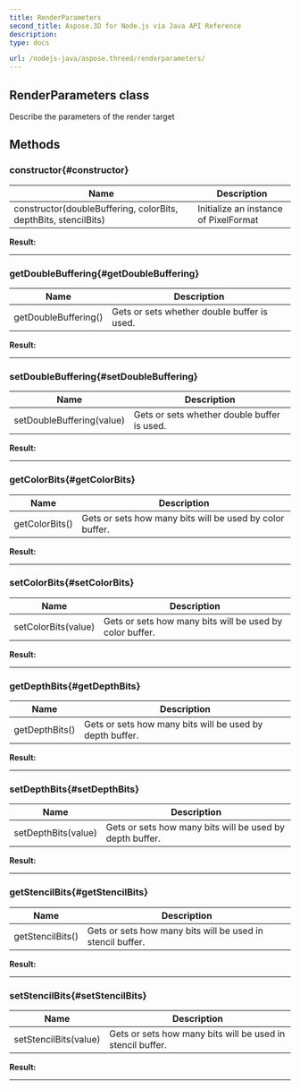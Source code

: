 ```yaml
---
title: RenderParameters 
second_title: Aspose.3D for Node.js via Java API Reference
description: 
type: docs

url: /nodejs-java/aspose.threed/renderparameters/
---
```

## RenderParameters class

  Describe the parameters of the render target


## Methods

### constructor{#constructor}

| Name | Description |
| --- | --- |
| constructor(doubleBuffering, colorBits, depthBits, stencilBits) | Initialize an instance of PixelFormat | 

 **Result:**



---


### getDoubleBuffering{#getDoubleBuffering}

| Name | Description |
| --- | --- |
| getDoubleBuffering() | Gets or sets whether double buffer is used. | 

 **Result:**



---


### setDoubleBuffering{#setDoubleBuffering}

| Name | Description |
| --- | --- |
| setDoubleBuffering(value) | Gets or sets whether double buffer is used. | 

 **Result:**



---


### getColorBits{#getColorBits}

| Name | Description |
| --- | --- |
| getColorBits() | Gets or sets how many bits will be used by color buffer. | 

 **Result:**



---


### setColorBits{#setColorBits}

| Name | Description |
| --- | --- |
| setColorBits(value) | Gets or sets how many bits will be used by color buffer. | 

 **Result:**



---


### getDepthBits{#getDepthBits}

| Name | Description |
| --- | --- |
| getDepthBits() | Gets or sets how many bits will be used by depth buffer. | 

 **Result:**



---


### setDepthBits{#setDepthBits}

| Name | Description |
| --- | --- |
| setDepthBits(value) | Gets or sets how many bits will be used by depth buffer. | 

 **Result:**



---


### getStencilBits{#getStencilBits}

| Name | Description |
| --- | --- |
| getStencilBits() | Gets or sets how many bits will be used in stencil buffer. | 

 **Result:**



---


### setStencilBits{#setStencilBits}

| Name | Description |
| --- | --- |
| setStencilBits(value) | Gets or sets how many bits will be used in stencil buffer. | 

 **Result:**



---



